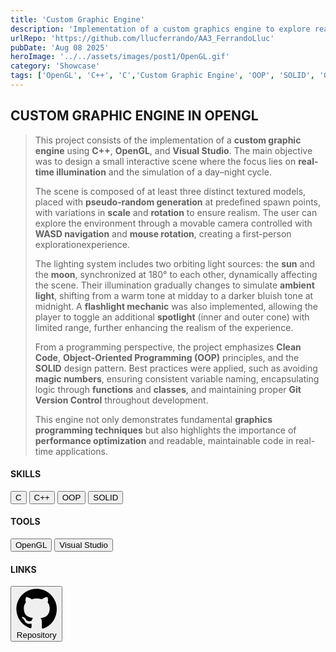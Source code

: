 ```yaml
---
title: 'Custom Graphic Engine'
description: 'Implementation of a custom graphics engine to explore real-time illumination'
urlRepo: 'https://github.com/llucferrando/AA3_FerrandoLluc'
pubDate: 'Aug 08 2025'
heroImage: '../../assets/images/post1/OpenGL.gif'
category: 'Showcase'
tags: ['OpenGL', 'C++', 'C','Custom Graphic Engine', 'OOP', 'SOLID', 'Gitflow']
---
```


<div class="text-justify center">

  <div class="mb-12"><h2 class="font-extrabold"> CUSTOM GRAPHIC ENGINE IN OPENGL </h2><div>
  <div id="DESCRIPTION" class="mt-7">
  <blockquote class="!text-[22px]">
  <p>
    This project consists of the implementation of a <strong>custom graphic engine</strong> using <strong>C++</strong>, <strong>OpenGL</strong>, and <strong>Visual Studio</strong>. The main objective was to design a small interactive scene where the focus lies on <strong>real-time illumination</strong> and the simulation of a day–night cycle.
  </p>
  <p>
      The scene is composed of at least three distinct textured models, placed with <strong>pseudo-random generation</strong> at predefined spawn points, with variations in <strong>scale</strong> and <strong>rotation</strong> to ensure realism. The user can explore the environment through a movable camera controlled with <strong>WASD navigation</strong> and <strong>mouse rotation</strong>, creating a first-person explorationexperience.
  </p>
  <p>
      The lighting system includes two orbiting light sources: the <strong>sun</strong> and the <strong>moon</strong>, synchronized at 180° to each other, dynamically affecting the scene. Their illumination gradually changes to simulate <strong>ambient light</strong>, shifting from a warm tone at midday to a darker bluish tone at midnight. A <strong>flashlight mechanic</strong> was also implemented, allowing the player to toggle an additional <strong>spotlight</strong> (inner and outer cone) with limited range, further enhancing the realism of the experience.
  </p>
  <p>
      From a programming perspective, the project emphasizes <strong>Clean Code</strong>, <strong>Object-Oriented Programming (OOP)</strong> principles, and the <strong>SOLID</strong> design pattern. Best practices were applied, such as avoiding <strong>magic numbers</strong>, ensuring consistent variable naming, encapsulating logic through <strong>functions</strong> and <strong>classes</strong>, and maintaining proper <strong>Git Version Control</strong> throughout development.
  </p>
  <p>
      This engine not only demonstrates fundamental <strong>graphics programming techniques</strong> but also highlights the importance of <strong>performance optimization</strong> and readable, maintainable code in real-time applications.
  </p>

  </blockquote>
  </div>
</div>  
  
  <div id="BELOW DESCRIPTION" class=" mb-60 mt-10 flex justify-start gap-10">
    <div id="SKILLS">
      <h4 class="font-bold text-start">SKILLS</h4>
        <button class= "text-sm px-2 py-1 inline-flex items-center justify-center rounded-lg font-semibold no-underline transition-all duration-200 ease-in-out text-[var(--accent)] border border-[var(--accent)] bg-transparent hover:bg-[color:var(--color-accent-bg)] hover:text-[color:var(--accent-light)] hover:scale-105"> 
        C
        </button> 
        <button class= "text-sm px-2 py-1 inline-flex items-center justify-center rounded-lg font-semibold no-underline transition-all duration-200 ease-in-out text-[var(--accent)] border border-[var(--accent)] bg-transparent hover:bg-[color:var(--color-accent-bg)] hover:text-[color:var(--accent-light)] hover:scale-105"> 
        C++
        </button>
        <button class= "text-sm px-2 py-1 inline-flex items-center justify-center rounded-lg font-semibold no-underline transition-all duration-200 ease-in-out text-[var(--accent)] border border-[var(--accent)] bg-transparent hover:bg-[color:var(--color-accent-bg)] hover:text-[color:var(--accent-light)] hover:scale-105"> 
        OOP
        </button> 
        </button> <button class= "text-sm px-2 py-1 inline-flex items-center justify-center rounded-lg font-semibold no-underline transition-all duration-200 ease-in-out text-[var(--accent)] border border-[var(--accent)] bg-transparent hover:bg-[color:var(--color-accent-bg)] hover:text-[color:var(--accent-light)] hover:scale-105"> 
        SOLID
        </button>
    </div>
    <div id="TOOLS">
      <h4 class="font-bold text-start">TOOLS</h4>
      <button class= "text-sm px-2 py-1 inline-flex items-center justify-center rounded-lg font-semibold no-underline transition-all duration-200 ease-in-out text-[var(--accent)] border border-[var(--accent)] bg-transparent hover:bg-[color:var(--color-accent-bg)] hover:text-[color:var(--accent-light)] hover:scale-105"> 
        OpenGL
      </button> <button class= "text-sm px-2 py-1 inline-flex items-center justify-center rounded-lg font-semibold no-underline transition-all duration-200 ease-in-out text-[var(--accent)] border border-[var(--accent)] bg-transparent hover:bg-[color:var(--color-accent-bg)] hover:text-[color:var(--accent-light)] hover:scale-105"> 
        Visual Studio
      </button>
    </div>
    <div id="LINKS">
        <h4 class="font-bold text-start">LINKS</h4>
        <a href= "https://github.com/llucferrando/AA3_FerrandoLluc">
        </button> <button class="text-sm px-2 py-1 inline-flex items-center justify-center rounded-lg font-semibold no-underline transition-all duration-200 ease-in-out text-[var(--accent)] border border-[var(--accent)] bg-transparent hover:bg-[color:var(--color-accent-bg)] hover:text-[color:var(--accent-light)] hover:scale-105"><svg target="_blank" viewBox="0 0 24 24" class="text-[var(--accent)] w-4 h-4 mr-1 " aria-hidden="true"><path fill="currentColor" d="M12 .5C5.65.5.5 5.65.5 12c0 5.1 3.29 9.41 7.86 10.94.58.11.79-.25.79-.56v-2.03c-3.2.69-3.87-1.37-3.87-1.37-.53-1.36-1.3-1.72-1.3-1.72-1.06-.72.08-.71.08-.71 1.17.08 1.78 1.21 1.78 1.21 1.04 1.78 2.73 1.27 3.4.97.11-.75.41-1.27.74-1.56-2.55-.29-5.23-1.28-5.23-5.72 0-1.27.45-2.31 1.19-3.13-.12-.29-.52-1.46.11-3.05 0 0 .97-.31 3.18 1.19.92-.26 1.9-.39 2.88-.39.98 0 1.96.13 2.88.39 2.21-1.5 3.18-1.19 3.18-1.19.63 1.59.23 2.76.11 3.05.74.82 1.19 1.86 1.19 3.13 0 4.45-2.68 5.43-5.24 5.72.42.36.79 1.08.79 2.18v3.24c0 .31.21.67.8.56A11.51 11.51 0 0 0 23.5 12c0-6.35-5.15-11.5-11.5-11.5Z"/></svg> 
        Repository
        </button>
        </a>
    </div>
</div>












